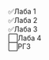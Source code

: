 :white_check_mark:Лаба 1  
:white_check_mark:Лаба 2  
:white_check_mark:Лаба 3  
:white_large_square:Лаба 4  
:white_large_square:РГЗ  
